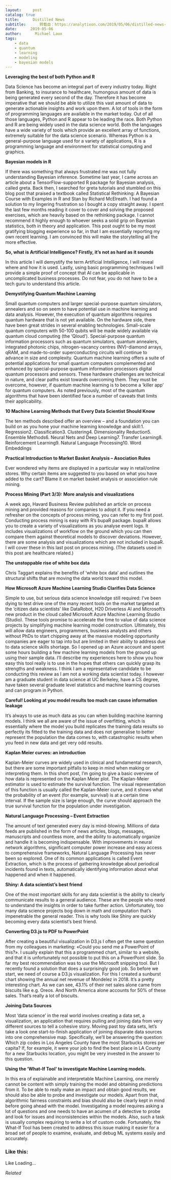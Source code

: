 ```yaml
---
layout:     post
catalog: true
title:      Distilled News
subtitle:      转载自：https://analytixon.com/2019/05/06/distilled-news-1057/
date:      2019-05-06
author:      Michael Laux
tags:
    - data
    - quantum
    - learning
    - modeling
    - bayesian models
---
```


**Leveraging the best of both Python and R**

Data Science has become an integral part of every industry today. Right from Banking, to insurance to healthcare, humongous amount of data is being generated every second of the day. Therefore it has become imperative that we should be able to utilize this vast amount of data to generate actionable insights and work upon them. A lot of tools in the form of programming languages are available in the market today. Out of all those languages, Python and R appear to be leading the race. Both Python and R are being widely used in the data science world. Both the languages have a wide variety of tools which provide an excellent array of functions, extremely suitable for the data science scenario. Whereas Python is a general-purpose language used for a variety of applications, R is a programming language and environment for statistical computing and graphics.

**Bayesian models in R**

If there was something that always frustrated me was not fully understanding Bayesian inference. Sometime last year, I came across an article about a TensorFlow-supported R package for Bayesian analysis, called greta. Back then, I searched for greta tutorials and stumbled on this blog post that praised a textbook called Statistical Rethinking: A Bayesian Course with Examples in R and Stan by Richard McElreath. I had found a solution to my lingering frustration so I bought a copy straight away. I spent the last few months reading it cover to cover and solving the proposed exercises, which are heavily based on the rethinking package. I cannot recommend it highly enough to whoever seeks a solid grip on Bayesian statistics, both in theory and application. This post ought to be my most gratifying blogging experience so far, in that I am essentially reporting my own recent learning. I am convinced this will make the storytelling all the more effective.

**So, what is Artificial Intelligence? Firstly, it’s not as hard as it sounds**

In this article I will demystify the term Artificial Intelligence, I will reveal where and how it is used. Lastly, using basic programming techniques I will provide a simple proof of concept that AI can be applicable in uncomplicated business processes. Do not fear, you do not have to be a tech guru to understand this article.

**Demystifying Quantum Machine Learning**

Small quantum computers and larger special-purpose quantum simulators, annealers and so on seem to have potential use in machine learning and data analysis. However, the execution of quantum algorithms requires quantum hardware that is not yet available. On the hardware side, there have been great strides in several enabling technologies. Small-scale quantum computers with 50-100 qubits will be made widely available via quantum cloud computing (the ‘Qloud’). Special-purpose quantum information processors such as quantum simulators, quantum annealers, integrated photonic chips, nitrogen-vacancy centres (NV)-diamond arrays, qRAM, and made-to-order superconducting circuits will continue to advance in size and complexity. Quantum machine learning offers a suite of potential applications for small quantum computers complemented and enhanced by special-purpose quantum information processors digital quantum processors and sensors. These hardware challenges are technical in nature, and clear paths exist towards overcoming them. They must be overcome, however, if quantum machine learning is to become a ‘killer app’ for quantum computers. As noted previously, most of the quantum algorithms that have been identified face a number of caveats that limits their applicability.

**10 Machine Learning Methods that Every Data Scientist Should Know**

The ten methods described offer an overview – and a foundation you can build on as you hone your machine learning knowledge and skill:1. Regression2. Classification3. Clustering4. Dimensionality Reduction5. Ensemble Methods6. Neural Nets and Deep Learning7. Transfer Learning8. Reinforcement Learning9. Natural Language Processing10. Word Embeddings

**Practical Introduction to Market Basket Analysis – Asociation Rules**

Ever wondered why items are displayed in a particular way in retail/online stores. Why certain items are suggested to you based on what you have added to the cart? Blame it on market basket analysis or association rule mining.

**Process Mining (Part 3/3): More analysis and visualizations**

A week ago, Havard Business Review published an article on process mining and provided reasons for companies to adopt it. If you need a refresher on the concepts of process mining, you can refer to my first post. Conducting process mining is easy with R’s bupaR package. bupaR allows you to create a variety of visualizations as you analyse event logs. It includes visualizations of workflow on the ground which you can then compare them against theoretical models to discover deviations. However, there are some analysis and visualizations which are not included in bupaR. I will cover these in this last post on process mining. (The datasets used in this post are healthcare related.)

**The unstoppable rise of white box data**

Chris Taggart explains the benefits of ‘white box data’ and outlines the structural shifts that are moving the data world toward this model.

**How Microsoft Azure Machine Learning Studio Clarifies Data Science**

Simple to use, but serious data science knowledge still required: I’ve been dying to test drive one of the many recent tools on the market targeted at the ‘citizen data scientists’ like DataRobot, H20 Driverless AI and Microsoft’s new product in the cloud called Microsoft Azure Machine Learning Studio (Studio). These tools promise to accelerate the time to value of data science projects by simplifying machine learning model construction. Ultimately, this will allow data engineers, programmers, business analysts and others without PhDs to start chipping away at the massive modeling opportunity companies are eager to tap into but are limited in their ability to address due to data science skills shortage. So I opened up an Azure account and spent some hours building a few machine learning models from the ground up using their sample data. I’ll describe my experiences here to show you how easy this tool really is to use in the hopes that others can quickly grasp its strengths and weakness. I think I am a representative candidate to be conducting this review as I am not a working data scientist today. I however am a graduate student in data science at UC Berkeley, have a CS degree, have taken several graduate level statistics and machine learning courses and can program in Python.

**Careful! Looking at you model results too much can cause information leakage**

It’s always to use as much data as you can when building machine learning models. I think we all are aware of the issue of overfitting, which is essentially where the model you build replicates the training data results so perfectly its fitted to the training data and does not generalise to better represent the population the data comes to, with catastrophic results when you feed in new data and get very odd results.

**Kaplan Meier curves: an introduction**

Kaplan-Meier curves are widely used in clinical and fundamental research, but there are some important pitfalls to keep in mind when making or interpreting them. In this short post, I’m going to give a basic overview of how data is represented on the Kaplan Meier plot. The Kaplan-Meier estimator is used to estimate the survival function. The visual representation of this function is usually called the Kaplan-Meier curve, and it shows what the probability of an event (for example, survival) is at a certain time interval. If the sample size is large enough, the curve should approach the true survival function for the population under investigation.

**Natural Language Processing – Event Extraction**

The amount of text generated every day is mind-blowing. Millions of data feeds are published in the form of news articles, blogs, messages, manuscripts and countless more, and the ability to automatically organize and handle it is becoming indispensable. With improvements in neural network algorithms, significant computer power increase and easy access to comprehensive frameworks, Natural Language Processing has never been so explored. One of its common applications is called Event Extraction, which is the process of gathering knowledge about periodical incidents found in texts, automatically identifying information about what happened and when it happened.

**Shiny: A data scientist’s best friend**

One of the most important skills for any data scientist is the ability to clearly communicate results to a general audience. These are the people who need to understand the insights in order to take further action. Unfortunately, too many data science projects bog down in math and computation that’s impenetrable the general reader. This is why tools like Shiny are quickly becoming every data scientist’s best friend.

**Converting D3.js to PDF to PowerPoint**

After creating a beautiful visualization in D3.js I often get the same question from my colleagues in marketing: «Could you send me a PowerPoint of this?». I usually explain that this a programmed chart, similar to a website, and that it is unfortunately not possible to put this on a PowerPoint slide. So far my best recommendation was to use the Microsoft snipping tool. But I recently found a solution that does a surprisingly good job. So before we start, we need of course a D3.js visualization. For this I created a sunburst chart showing the annual net revenue of Mondelez in 2018. It’s a pretty interesting chart. As we can see, 43.1% of their net sales alone came from biscuits like e.g. Oreos. And North America alone accounts for 50% of these sales. That’s really a lot of biscuits.

**Joining Data Sources**

Most ‘data science’ in the real world involves creating a data set, a visualization, an application that requires pulling and joining data from very different sources to tell a cohesive story. Moving past toy data sets, let’s take a look one start-to-finish application of joining disparate data sources into one comprehensive map. Specifically, we’ll be answering the question: Which zip codes in Los Angeles County have the most Starbucks stores per capita? If, for example, it were your job to find the best place in LA County for a new Starbucks location, you might be very invested in the answer to this question.

**Using the ‘What-If Tool’ to investigate Machine Learning models.**

In this era of explainable and interpretable Machine Learning, one merely cannot be content with simply training the model and obtaining predictions from it. To be able to really make an impact and obtain good results, we should also be able to probe and investigate our models. Apart from that, algorithmic fairness constraints and bias should also be clearly kept in mind before going ahead with the model. Investigating a model requires asking a lot of questions and one needs to have an acumen of a detective to probe and look for issues and inconsistencies within the models. Also, such a task is usually complex requiring to write a lot of custom code. Fortunately, the What-If Tool has been created to address this issue making it easier for a broad set of people to examine, evaluate, and debug ML systems easily and accurately.





### Like this:

Like Loading...


*Related*

